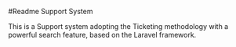 #Readme
Support System

This is a Support system adopting the Ticketing methodology with a powerful search feature, based on the Laravel framework.


